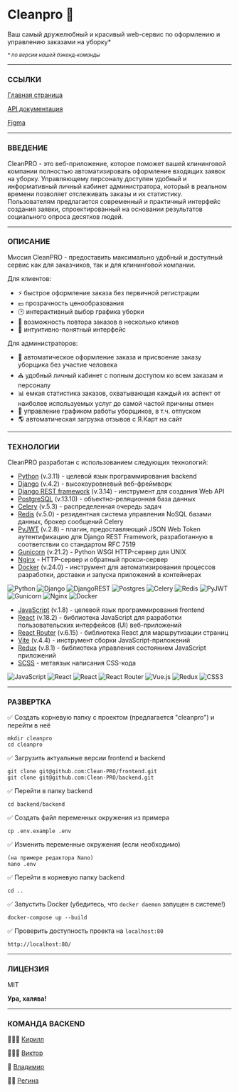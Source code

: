 # __Cleanpro__ 🧹

Ваш самый дружелюбный и красивый web-сервис по оформлению и управлению заказами на уборку*

<sup>_\* по версии нашей бэкенд-команды_</sup>

___

### ССЫЛКИ

[Главная страница]

[API документация]

[Figma]

___

### ВВЕДЕНИЕ

CleanPRO - это веб-приложение, которое поможет вашей клининговой компании полностью автоматизировать оформление входящих заявок на уборку. Управляющему персоналу доступен удобный и информативный личный кабинет администратора, который в реальном времени позволяет отслеживать заказы и их статистику. Пользователям предлагается современный и практичный интерфейс создания заявки, спроектированный на основании результатов социального опроса десятков людей.

___

### ОПИСАНИЕ

Миссия CleanPRO - предоставить максимально удобный и доступный сервис как для заказчиков, так и для клининговой компании.

Для клиентов:
- ⚡️ быстрое оформление заказа без первичной регистрации
- 💷 прозрачность ценообразования
- 🕑 интерактивный выбор графика уборки
- 🔄 возможность повтора заказов в несколько кликов
- 🫶 интуитивно-понятный интерфейс

Для администраторов:
- 🚦 автоматическое оформление заказа и присвоение заказу уборщика без участие человека
- ⛪️ удобный личный кабинет с полным доступом ко всем заказам и персоналу
- 📊 емкая статистика заказов, охватывающая каждый их аспект от наиболее используемых услуг до самой частой причины отмен
- 📅 управление графиком работы уборщиков, в т.ч. отпуском
- 🌎 автоматическая загрузка отзывов с Я.Карт на сайт

___

### ТЕХНОЛОГИИ

CleanPRO разработан с использованием следующих технологий:

- [Python] (v.3.11) - целевой язык программирования backend
- [Django] (v.4.2) - высокоуровневый веб-фреймворк
- [Django REST framework] (v.3.14) - инструмент для создания Web API
- [PostgreSQL] (v.13.10) - объектно-реляционная база данных
- [Celery] (v.5.3) - распределенная очередь задач
- [Redis] (v.5.0) - резидентная система управления NoSQL базами данных, брокер сообщений Celery
- [PyJWT] (v.2.8) - плагин, предоставляющий JSON Web Token аутентификацию для Django REST Framework, разработанную в соответствии со стандартом RFC 7519
- [Gunicorn] (v.21.2) - Python WSGI HTTP-сервер для UNIX
- [Nginx] - HTTP-сервер и обратный прокси-сервер
- [Docker] (v.24.0) - инструмент для автоматизирования процессов разработки, доставки и запуска приложений в контейнерах

![Python](https://img.shields.io/badge/python-3670A0?style=for-the-badge&logo=python&logoColor=ffdd54)
![Django](https://img.shields.io/badge/django-%23092E20.svg?style=for-the-badge&logo=django&logoColor=white)
![DjangoREST](https://img.shields.io/badge/DJANGO-REST-ff1709?style=for-the-badge&logo=django&logoColor=white&color=ff1709&labelColor=gray)
![Postgres](https://img.shields.io/badge/postgres-%23316192.svg?style=for-the-badge&logo=postgresql&logoColor=white)
![Celery](https://a11ybadges.com/badge?logo=celery)
![Redis](https://img.shields.io/badge/redis-%23DD0031.svg?style=for-the-badge&logo=redis&logoColor=white)
![PyJWT](https://img.shields.io/badge/JWT-black?style=for-the-badge&logo=JSON%20web%20tokens)
![Gunicorn](https://img.shields.io/badge/gunicorn-%298729.svg?style=for-the-badge&logo=gunicorn&logoColor=white)
![Nginx](https://img.shields.io/badge/nginx-%23009639.svg?style=for-the-badge&logo=nginx&logoColor=white)
![Docker](https://img.shields.io/badge/docker-%230db7ed.svg?style=for-the-badge&logo=docker&logoColor=white)

- [JavaScript] (v.1.8) - целевой язык программирования frontend
- [React] (v.18.2) - библиотека JavaScript для разработки пользовательских интерфейсов (UI) веб-приложений
- [React Router] (v.6.15) - библиотека React для маршрутизации страниц
- [Vite] (v.4.4) - инструмент сборки JavaScript-приложений
- [Redux] (v.8.1) - библиотека  управления состоянием JavaScript приложений
- [SCSS] - метаязык написания CSS-кода

![JavaScript](https://img.shields.io/badge/javascript-%23323330.svg?style=for-the-badge&logo=javascript&logoColor=%23F7DF1E) ![React](https://img.shields.io/badge/react-%2320232a.svg?style=for-the-badge&logo=react&logoColor=%2361DAFB)
![React](https://img.shields.io/badge/react-%2320232a.svg?style=for-the-badge&logo=react&logoColor=%2361DAFB)
![React Router](https://img.shields.io/badge/React_Router-CA4245?style=for-the-badge&logo=react-router&logoColor=white)
![Vue.js](https://img.shields.io/badge/vuejs-%2335495e.svg?style=for-the-badge&logo=vuedotjs&logoColor=%234FC08D)
![Redux](https://img.shields.io/badge/redux-%23593d88.svg?style=for-the-badge&logo=redux&logoColor=white)
![CSS3](https://img.shields.io/badge/css3-%231572B6.svg?style=for-the-badge&logo=css3&logoColor=white)

___

### РАЗВЕРТКА

✅ Создать корневую папку с проектом (предлагается "cleanpro") и перейти в неё

```
mkdir cleanpro
cd cleanpro
```

✅ Загрузить актуальные версии frontend и backend

```
git clone git@github.com:Clean-PRO/frontend.git
git clone git@github.com:Clean-PRO/backend.git
```

✅ Перейти в папку backend

```
cd backend/backend
```

✅ Создать файл переменных окружения из примера

```
cp .env.example .env
```

✅ Изменить переменные окружения (если необходимо)
```
(на примере редактора Nano)
nano .env
```

✅ Перейти в корневую папку backend
```
cd ..
```

✅ Запустить Docker (убедитесь, что `docker daemon` запущен в системе!)

```
docker-compose up --build
```

✅ Проверить доступность проекта на `localhost:80`

```
http://localhost:80/
```

___

### ЛИЦЕНЗИЯ

MIT

**Ура, халява!**

___

### КОМАНДА BACKEND

🦸🏻‍♂️ [Кирилл]

🧙🏻‍♀️ [Виктор]

🥷 [Владимир]

🧚‍♀️ [Регина]

[Кирилл]: <https://github.com/TheSuncatcher222/>
[Виктор]: <https://github.com/VictorTsyganov/>
[Владимир]: <https://github.com/Star-memory/>
[Регина]: <https://github.com/Reginababaika/>

[Python]: <https://www.python.org/>
[Django]: <https://www.djangoproject.com/>
[Django REST framework]: <https://www.django-rest-framework.org/>
[PostgreSQL]: <https://www.postgresql.org/>
[Celery]: <https://docs.celeryq.dev/en/stable/>
[Redis]: <https://redis.io/>
[PyJWT]: <https://pyjwt.readthedocs.io/en/latest/>
[Gunicorn]: <https://gunicorn.org/>
[Nginx]: <https://nginx.org/en/>
[Docker]: <https://www.docker.com/>

[JavaScript]: <https://www.javascript.com/>
[React]: <https://react.dev/>
[React Router]: <https://reactrouter.com/en/main/>
[Vite]: <https://vitejs.dev/>
[Redux]: <https://redux.js.org/>
[SCSS]: <https://sass-lang.com/>

[Главная страница]: <https://cleanpro.webtm.ru/>
[API документация]: <https://cleanpro.webtm.ru/docs/swagger/>
[Figma]: <https://www.figma.com/file/HJHGNY1PYZ7IC4a4SlqhdK/%D0%97%D0%B0%D0%BA%D0%B0%D0%B7-%D0%BA%D0%BB%D0%B8%D0%BD%D0%B8%D0%BD%D0%B3%D0%B0?type=design&node-id=49%3A87&mode=design&t=H31Q1xRNAieSXz5x-1/>

